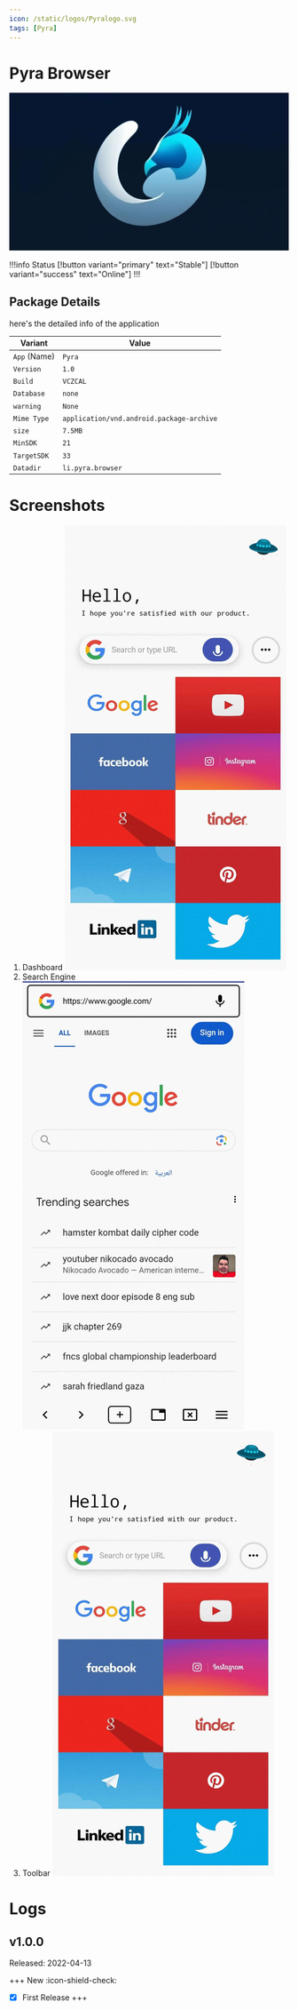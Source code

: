 ```yaml
---
icon: /static/logos/Pyralogo.svg
tags: [Pyra]
---
```

# Pyra Browser
![](/static/Pyra.png)

!!!info Status
[!button variant="primary" text="Stable"] [!button variant="success" text="Online"] 
!!!


## Package Details

here's the detailed info of the application

| Variant | Value |
| --- | --- |
| `App` (Name) | `Pyra` |
| `Version` | `1.0` |
| `Build` | `VCZCAL` |
| `Database` | `none` |
| `warning` | `None` |
| `Mime Type` | `application/vnd.android.package-archive` |
| `size` | `7.5MB` |
| `MinSDK` | `21` |
| `TargetSDK` | `33` |
| `Datadir` | `li.pyra.browser` |


# Screenshots 
1. Dashboard
![](/static/pyra1.png)
2. Search Engine
![](/static/pyra2.png)
3. Toolbar
![](/static/pyra1.png)

# Logs
## v1.0.0

Released: 2022-04-13

+++ New :icon-shield-check:
- [x] First Release
+++
